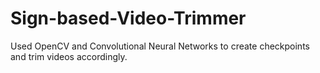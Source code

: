 # Sign-based-Video-Trimmer
Used OpenCV and Convolutional Neural Networks to create checkpoints and trim videos accordingly.
